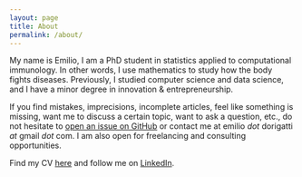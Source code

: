 ```yaml
---
layout: page
title: About
permalink: /about/
---
```


My name is Emilio, I am a PhD student in statistics applied to computational
immunology. In other words, I use mathematics to study how the body fights
diseases. Previously, I studied computer science and data science, and I have a
minor degree in innovation & entrepreneurship.

If you find mistakes, imprecisions, incomplete articles, feel like something is
missing, want me to discuss a certain topic, want to ask a question, etc., do
not hesitate to [open an issue on GitHub](
https://github.com/e-dorigatti/e-dorigatti.github.io/issues) or contact me at
emilio _dot_ dorigatti _at_ gmail _dot_ com.
I am also open for freelancing and consulting opportunities.

Find my CV [here](/cv.html) and follow me on [LinkedIn](http://www.linkedin.com/in/edorigatti/en).
